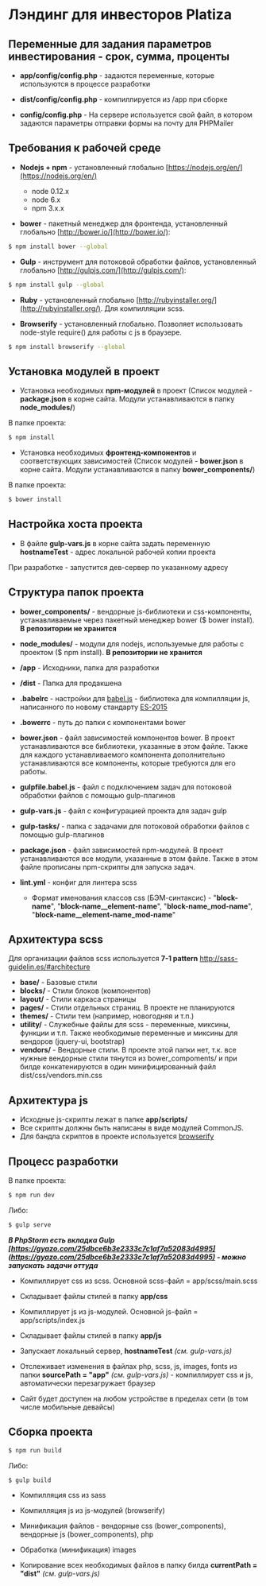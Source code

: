 # Лэндинг для инвесторов Platiza

## Переменные для задания параметров инвестирования - срок, сумма, проценты

- **app/config/config.php** - задаются переменные, которые используются в процессе разработки

- **dist/config/config.php** - компиллируется из /app при сборке

- **config/config.php** - На сервере используется свой файл, в котором задаются параметры отправки формы на почту для PHPMailer


## Требования к рабочей среде

- **Nodejs + npm** - установленный глобально [https://nodejs.org/en/](https://nodejs.org/en/)
    - node 0.12.x
    - node 6.x
    - npm 3.x.x

- **bower** - пакетный менеджер для фронтенда, установленный глобально [http://bower.io/](http://bower.io/):
```bash
$ npm install bower --global
```

- **Gulp** - инструмент для потоковой обработки файлов, установленный глобально [http://gulpjs.com/](http://gulpjs.com/):
```bash
$ npm install gulp --global
```

- **Ruby** - установленный глобально [http://rubyinstaller.org/](http://rubyinstaller.org/).
Для компилляции scss.

- **Browserify** - установленный глобально.
Позволяет использовать node-style require() для работы с js в браузере.
```bash
$ npm install browserify --global
```


## Установка модулей в проект

- Установка необходимых **npm-модулей** в проект
  (Список модулей - **package.json** в корне сайта. Модули устанавливаются в папку **node_modules/**)

В папке проекта:
```bash
$ npm install
```

- Установка необходимых **фронтенд-компонентов** и соответствующих зависимостей
 (Список модулей - **bower.json** в корне сайта. Модули устанавливаются в папку **bower_components/**)

В папке проекта:
```bash
$ bower install
```


## Настройка хоста проекта

- В файле **gulp-vars.js** в корне сайта задать переменную **hostnameTest** - адрес локальной рабочей копии проекта

При разработке - запустится дев-сервер по указанному адресу


## Структура папок проекта

- **bower_components/** - вендорные js-библиотеки и css-компоненты, устанавливаемые через пакетный менеджер bower ($ bower install). **В репозитории не хранится**

- **node_modules/** - модули для nodejs, используемые для работы с проектом ($ npm install). **В репозитории не хранится**

- **/app** - Исходники, папка для разработки

- **/dist** - Папка для продакшена

- **.babelrc** - настройки для [babel.js](https://babeljs.io/) - библиотека для компилляции js, написанного по новому стандарту [ES-2015](http://www.ecma-international.org/publications/standards/Ecma-262.htm)

- **.bowerrc** - путь до папки с компонентами bower

- **bower.json** - файл зависимостей компонентов bower. В проект устанавливаются все библиотеки, указанные в этом файле. Также для каждого устанавливаемого компонента дополнительно устанавливаются все компоненты, которые требуются для его работы.

- **gulpfile.babel.js** - файл с подключением задач для потоковой обработки файлов с помощью gulp-плагинов

- **gulp-vars.js** - файл с конфигурацией проекта для задач gulp

- **gulp-tasks/** - папка с задачами для потоковой обработки файлов с помощью gulp-плагинов

- **package.json** - файл зависимостей npm-модулей. В проект устанавливаются все модули, указанные в этом файле. Также в этом файле прописаны npm-скрипты для запуска задач.

- **lint.yml** - конфиг для линтера scss

  - Формат именования классов css (БЭМ-синтаксис) - "**block-name**", "**block-name\_\_element-name**", "**block-name\_mod-name**", "**block-name\_\_element-name\_mod-name**"


## Архитектура scss

Для организации файлов scss используется **7-1 pattern** <a href="http://sass-guidelin.es/#architecture" target="_blank">http://sass-guidelin.es/#architecture</a>
<br />
- **base/** - Базовые стили
- **blocks/** - Стили блоков (компонентов)
- **layout/** - Стили каркаса страницы
- **pages/** - Стили отдельных страниц. В проекте не планируются
- **themes/** - Стили тем (например, новогодняя и т.п.)
- **utility/** - Служебные файлы для scss - переменные, миксины, функции и т.п. Также необходимые переменные и миксины для вендоров (jquery-ui, bootstrap)
- **vendors/** - Вендорные стили. В проекте этой папки нет, т.к. все нужные вендорные стили тянутся из bower_compoments/ и при билде конкатенируются в один минифицированный файл dist/css/vendors.min.css


## Архитектура js

- Исходные js-скрипты лежат в папке **app/scripts/**
- Все скрипты должны быть написаны в виде модулей CommonJS.
- Для бандла скриптов в проекте используется <a href="http://browserify.org/" target="_blank">browserify</a>


## Процесс разработки

В папке проекта:
```bash
$ npm run dev
```
Либо:
```bash
$ gulp serve
```
**_В PhpStorm есть вкладка Gulp [https://gyazo.com/25dbce6b3e2333c7c1af7a52083d4995](https://gyazo.com/25dbce6b3e2333c7c1af7a52083d4995) - можно запускать задачи оттуда_**

- Компиллирует css из scss. Основной scss-файл = app/scss/main.scss
- Складывает файлы стилей в папку **app/css**

- Компиллирует js из js-модулей. Основной js-файл = app/scripts/index.js
- Складывает файлы стилей в папку **app/js**

- Запускает локальный сервер, **hostnameTest** _(см. gulp-vars.js)_

- Отслеживает изменения в файлах php, scss, js, images, fonts из папки **sourcePath = "app"** _(см. gulp-vars.js)_ - компиллирует css и js, автоматически перезагружает браузер

- Сайт будет доступен на любом устройстве в пределах сети (в том числе мобильные девайсы)


## Сборка проекта

```bash
$ npm run build
```
Либо:
```bash
$ gulp build
```
- Компилляция css из sass

- Компилляция js из js-модулей (browserify)

- Минификация файлов - вендорные css (bower_components), вендорные js (bower_components), php

- Обработка (минификация) images

- Копирование всех необходимых файлов в папку билда **currentPath = "dist"** _(см. gulp-vars.js)_
